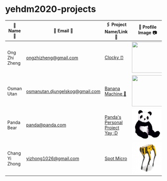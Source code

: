 # yehdm2020-projects
| 👧 Name 👦 | 📧 Email 📨 |🖇 Project Name/Link 🔗 | 📸 Profile Image 📷 |
|-------------|--------------|------------------------|----------------------|
| Ong Zhi Zheng | ongzhizheng@gmail.com | [Clocky ⏰](https://github.com/Fogeinator/clocky) | <img src="images/zhizheng.png" width="100px" height="100px" /> |
| Osman Utan | osmanutan.djungelskog@gmail.com | [Banana Machine 🍌](https://i.kym-cdn.com/photos/images/newsfeed/001/867/654/334.jpg) | <img src="images/djungelskog.jpg" width="100px" height="100px" /> |
| Panda Bear | panda@panda.com | [Panda's Personal Project Yay :D](https://drive.google.com/drive/folders/1jLf1vMlpgZ9Ey1rcSKKUQcfr9pnw7YQh?usp=sharing) | <img src="images/panda.jpg" width="100px" height="100px" /> |
| Chang Yi Zhong | yizhong1026@gmail.com | [Spot Micro](https://gitlab.com/FrostedPhoenix/basic-instructions) | <img src="images/boston-dynamics-spot.jpg" width="100px" height="100px" /> |
